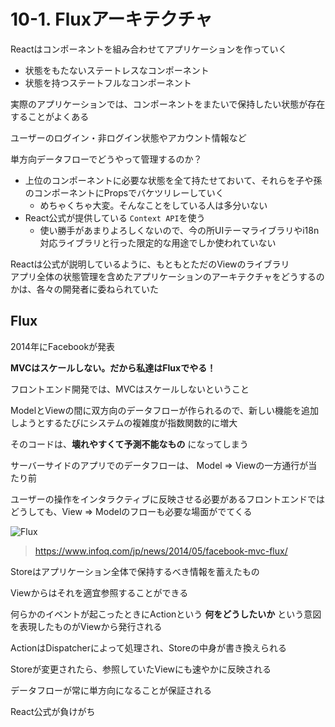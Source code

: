# 10-1. Fluxアーキテクチャ

Reactはコンポーネントを組み合わせてアプリケーションを作っていく

- 状態をもたないステートレスなコンポーネント
- 状態を持つステートフルなコンポーネント

実際のアプリケーションでは、コンポーネントをまたいで保持したい状態が存在することがよくある

ユーザーのログイン・非ログイン状態やアカウント情報など

単方向データフローでどうやって管理するのか？

- 上位のコンポーネントに必要な状態を全て持たせておいて、それらを子や孫のコンポーネントにPropsでバケツリレーしていく
  - めちゃくちゃ大変。そんなことをしている人は多分いない
- React公式が提供している `Context API`を使う
  - 使い勝手があまりよろしくないので、今の所UIテーマライブラリやi18n対応ライブラリと行った限定的な用途でしか使われていない

Reactは公式が説明しているように、もともとただのViewのライブラリ  
アプリ全体の状態管理を含めたアプリケーションのアーキテクチャをどうするのかは、各々の開発者に委ねられていた

## Flux
2014年にFacebookが発表

**MVCはスケールしない。だから私達はFluxでやる！**

フロントエンド開発では、MVCはスケールしないということ

ModelとViewの間に双方向のデータフローが作られるので、新しい機能を追加しようとするたびにシステムの複雑度が指数関数的に増大

そのコードは、**壊れやすくて予測不能なもの** になってしまう

サーバーサイドのアプリでのデータフローは、 Model => Viewの一方通行が当たり前

ユーザーの操作をインタラクティブに反映させる必要があるフロントエンドではどうしても、View => Modelのフローも必要な場面がでてくる


![Flux](https://res.infoq.com/news/2014/05/facebook-mvc-flux/ja/resources/flux-react.png)
>https://www.infoq.com/jp/news/2014/05/facebook-mvc-flux/


Storeはアプリケーション全体で保持するべき情報を蓄えたもの

Viewからはそれを適宜参照することができる

何らかのイベントが起こったときにActionという **何をどうしたいか** という意図を表現したものがViewから発行される

ActionはDispatcherによって処理され、Storeの中身が書き換えられる

Storeが変更されたら、参照していたViewにも速やかに反映される

データフローが常に単方向になることが保証される

React公式が負けがち

